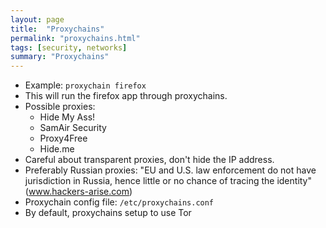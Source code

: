 ```yaml
---
layout: page
title:  "Proxychains"
permalink: "proxychains.html"
tags: [security, networks]
summary: "Proxychains"
---
```



* Example: `proxychain firefox`  
* This will run the firefox app through proxychains.
* Possible proxies:
    - Hide My Ass!
    - SamAir Security
    - Proxy4Free
    - Hide.me
* Careful about transparent proxies, don't hide the IP address.
* Preferably Russian proxies: "EU and U.S. law enforcement do not have jurisdiction in Russia, hence little or no chance of tracing the identity" (www.hackers-arise.com)
* Proxychain config file: `/etc/proxychains.conf`  
* By default, proxychains setup to use Tor

